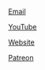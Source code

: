 [Email](mailto:callmesirentertainment@outlook.com)

[YouTube](https://www.youtube.com/@callmesirentertainment)

[Website](https://example.com/)

[Patreon](https://patreon.com/CallMeSirEntertainment?utm_medium=clipboard_copy&utm_source=copyLink&utm_campaign=creatorshare_creator&utm_content=join_link)
